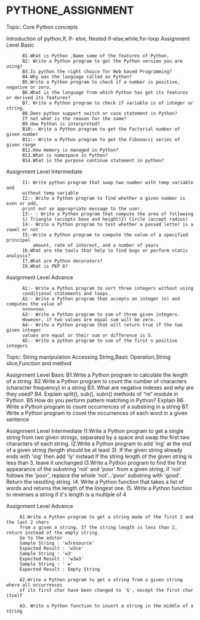 # PYTHONE_ASSIGNMENT
Topic: Core Python concepts

Introduction of python,If, If- else, Nested if-else,while,for-loop
Assignment Level Basic

          B1.What is Python ,Name some of the features of Python.
          B2: Write a Python program to get the Python version you are using?
          B3.Is python the right choice for Web based Programming?
          B4.Why was the language called as Python?
          B5.Write a Python program to check if a number is positive, negative or zero.
          B6.What is the language from which Python has got its features or derived its features?
          B7. Write a Python program to check if variable is of integer or string.
          B8.Does python support switch or case statement in Python?
          If not what is the reason for the same?
          B9.How Python is interpreted?
          B10:- Write a Python program to get the Factorial number of given number
          B11:- Write a Python program to get the Fibonacci series of given range
          B12.How memory is managed in Python?
          B13.What is namespace in Python?
          B14.What is the purpose continue statement in python?
          
Assignment Level Intermediate

          I1: Write python program that swap two number with temp variable and
          without temp variable
          I2:- Write a Python program to find whether a given number is even or odd,
          print out an appropriate message to the user.
          I3:- : Write a Python program that compute the area of following
          1) Triangle (accepts base and height)2) Circle (accept radius)
          I4:- Write a Python program to test whether a passed letter is a vowel or not
          I5:-Write a Python program to compute the value of a specified principal
              amount, rate of interest, and a number of years
          I6.What are the tools that help to find bugs or perform static analysis?
          I7.What are Python decorators?
          I8.What is PEP 8?
          
Assignment Level Advance
          
          
          A1:- Write a Python program to sort three integers without using
          conditional statements and loops.
          A2:- Write a Python program that accepts an integer (n) and computes the value of
          n+nn+nnn.
          A3:- Write a Python program to sum of three given integers.
          However, if two values are equal sum will be zero.
          A4:- Write a Python program that will return true if the two given integer
          values are equal or their sum or difference is 5.
          A5:- Write a python program to sum of the first n positive integers
        
        
Topic: String manipulation
Accessing String,Basic Operation,String slice,Function and method
        
Assignment Level Basic
          B1.Write a Python program to calculate the length of a string.
          B2.Write a Python program to count the number of characters (character frequency)
          in a string
          B3. What are negative indexes and why are they used?
          B4. Explain split(), sub(), subn() methods of “re” module in Python.
          B5.How do you perform pattern matching in Python? Explain
          B6. Write a Python program to count occurrences of a substring in a string
          B7. Write a Python program to count the occurrences of each word in a given sentence
        
        
Assignment Level Intermediate
         I1.Write a Python program to get a single string from two given strings,
         separated by a space and swap the first two characters of each string.
         I2.Write a Python program to add 'ing' at the end of a given string
         (length should be at least 3). If the given string already ends with 'ing' then add 'ly' instead
         If the string length of the given string is less than 3, leave it unchanged
         I3.Write a Python program to find the first appearance of the substring 'not'
         and 'poor' from a given string, if 'not' follows the 'poor', replace the whole 'not'...'poor'
         substring with 'good'. Return the resulting string.
         I4. Write a Python function that takes a list of words and returns the
         length of the longest one.
         I5. Write a Python function to reverses a string if it's length is a multiple of 4
        
Assignment Level Advance
        
         A1.Write a Python program to get a string made of the first 2 and the last 2 chars
         from a given a string. If the string length is less than 2, return instead of the empty string.
         Go to the editor
         Sample String : 'w3resource'
         Expected Result : 'w3ce'
         Sample String : 'w3'
         Expected Result : 'w3w3'
         Sample String : ' w'
         Expected Result : Empty String
        
         A2.Write a Python program to get a string from a given string where all occurrences
         of its first char have been changed to '$', except the first char itself
        
         A3. Write a Python function to insert a string in the middle of a string
